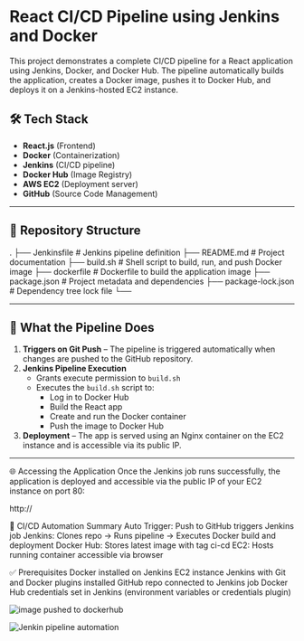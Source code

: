 # React CI/CD Pipeline using Jenkins and Docker

This project demonstrates a complete CI/CD pipeline for a React application using Jenkins, Docker, and Docker Hub. The pipeline automatically builds the application, creates a Docker image, pushes it to Docker Hub, and deploys it on a Jenkins-hosted EC2 instance.

## 🛠️ Tech Stack

- **React.js** (Frontend)
- **Docker** (Containerization)
- **Jenkins** (CI/CD pipeline)
- **Docker Hub** (Image Registry)
- **AWS EC2** (Deployment server)
- **GitHub** (Source Code Management)
---
## 📁 Repository Structure

.
├── Jenkinsfile # Jenkins pipeline definition
├── README.md # Project documentation
├── build.sh # Shell script to build, run, and push Docker image
├── dockerfile # Dockerfile to build the application image
├── package.json # Project metadata and dependencies
├── package-lock.json # Dependency tree lock file
└── <React app source files>

---

## 🚀 What the Pipeline Does

1. **Triggers on Git Push** – The pipeline is triggered automatically when changes are pushed to the GitHub repository.
2. **Jenkins Pipeline Execution**
   - Grants execute permission to `build.sh`
   - Executes the `build.sh` script to:
     - Log in to Docker Hub
     - Build the React app
     - Create and run the Docker container
     - Push the image to Docker Hub
3. **Deployment** – The app is served using an Nginx container on the EC2 instance and is accessible via its public IP.

--- 

🌐 Accessing the Application
Once the Jenkins job runs successfully, the application is deployed and accessible via the public IP of your EC2 instance on port 80:

http://<EC2-Public-IP>

🔄 CI/CD Automation Summary
Auto Trigger: Push to GitHub triggers Jenkins job
Jenkins: Clones repo → Runs pipeline → Executes Docker build and deployment
Docker Hub: Stores latest image with tag ci-cd
EC2: Hosts running container accessible via browser

✅ Prerequisites
Docker installed on Jenkins EC2 instance
Jenkins with Git and Docker plugins installed
GitHub repo connected to Jenkins job
Docker Hub credentials set in Jenkins (environment variables or credentials plugin)

![image pushed to dockerhub](https://github.com/user-attachments/assets/d88028bc-4cb2-4fc4-b58b-a4ee4fb40485)

![Jenkin pipeline automation](https://github.com/user-attachments/assets/509bffc6-c26c-4947-9993-b8f7d780f576)


